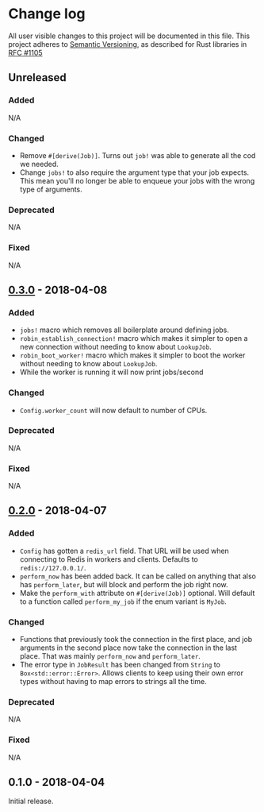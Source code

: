 # Change log

All user visible changes to this project will be documented in this file.
This project adheres to [Semantic Versioning](http://semver.org/), as described
for Rust libraries in [RFC #1105](https://github.com/rust-lang/rfcs/blob/master/text/1105-api-evolution.md)

## Unreleased

### Added

N/A

### Changed

- Remove `#[derive(Job)]`. Turns out `job!` was able to generate all the cod we needed.
- Change `jobs!` to also require the argument type that your job expects. This mean you'll no longer be able to enqueue your jobs with the wrong type of arguments.

### Deprecated

N/A

### Fixed

N/A

## [0.3.0] - 2018-04-08

### Added

- `jobs!` macro which removes all boilerplate around defining jobs.
- `robin_establish_connection!` macro which makes it simpler to open a new connection without needing to know about `LookupJob`.
- `robin_boot_worker!` macro which makes it simpler to boot the worker without needing to know about `LookupJob`.
- While the worker is running it will now print jobs/second

### Changed

- `Config.worker_count` will now default to number of CPUs.

### Deprecated

N/A

### Fixed

N/A

## [0.2.0] - 2018-04-07

### Added

- `Config` has gotten a `redis_url` field. That URL will be used when connecting to Redis in workers and clients. Defaults to `redis://127.0.0.1/`.
- `perform_now` has been added back. It can be called on anything that also has `perform_later`, but will block and perform the job right now.
- Make the `perform_with` attribute on `#[derive(Job)]` optional. Will default to a function called `perform_my_job` if the enum variant is `MyJob`.

### Changed

- Functions that previously took the connection in the first place, and job arguments in the second place now take the connection in the last place. That was mainly `perform_now` and `perform_later`.
- The error type in `JobResult` has been changed from `String` to `Box<std::error::Error>`. Allows clients to keep using their own error types without having to map errors to strings all the time.

### Deprecated

N/A

### Fixed

N/A

## 0.1.0 - 2018-04-04

Initial release.

[0.3.0]: https://github.com/davidpdrsn/robin/compare/0.2.0...v0.3.0
[0.2.0]: https://github.com/davidpdrsn/robin/compare/0.1.0...0.2.0
